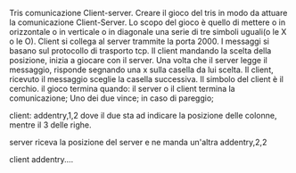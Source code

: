 Tris 
comunicazione Client-server.
Creare il gioco del tris in modo da attuare la comunicazione Client-Server.
Lo scopo del gioco è quello di mettere o in orizzontale o in verticale o in diagonale una serie di tre simboli uguali(o le X o le O).
Client si collega al server trammite la porta 2000. 
I messaggi si basano sul protocollo di trasporto tcp.
Il client mandando la scelta della posizione, inizia a giocare con il server.
Una volta che il server legge il messaggio, risponde segnando una x sulla casella da lui scelta.
Il client, ricevuto il messaggio sceglie la casella successiva.
Il simbolo del client è il cerchio.
il gioco termina quando:
  il server o il client termina la comunicazione;
  Uno dei due vince;
  in caso di pareggio;
  
client:
 addentry,1,2 dove il due sta ad indicare la posizione delle colonne, mentre il 3 delle righe.

server
riceva la posizione del server e ne manda un'altra
addentry,2,2

client
addentry....
